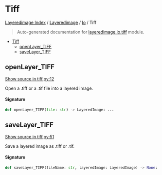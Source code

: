 # Tiff

[Layeredimage Index](../../README.md#layeredimage-index) / [Layeredimage](../index.md#layeredimage) / [Io](./index.md#io) / Tiff

> Auto-generated documentation for [layeredimage.io.tiff](../../../../layeredimage/io/tiff.py) module.

- [Tiff](#tiff)
  - [openLayer_TIFF](#openlayer_tiff)
  - [saveLayer_TIFF](#savelayer_tiff)

## openLayer_TIFF

[Show source in tiff.py:12](../../../../layeredimage/io/tiff.py#L12)

Open a .tiff or a .tif file into a layered image.

#### Signature

```python
def openLayer_TIFF(file: str) -> LayeredImage: ...
```



## saveLayer_TIFF

[Show source in tiff.py:51](../../../../layeredimage/io/tiff.py#L51)

Save a layered image as .tiff or .tif.

#### Signature

```python
def saveLayer_TIFF(fileName: str, layeredImage: LayeredImage) -> None: ...
```